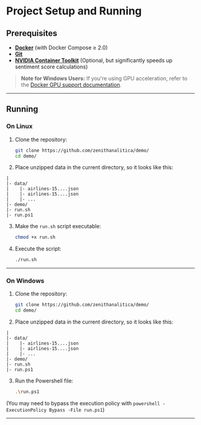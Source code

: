# Project Setup and Running

## Prerequisites

* **[Docker](https://docs.docker.com/get-docker/)** (with Docker Compose ≥ 2.0)
* **[Git](https://git-scm.com/)**
* **[NVIDIA Container Toolkit](https://docs.nvidia.com/datacenter/cloud-native/container-toolkit/latest/install-guide.html)** (Optional, but significantly speeds up sentiment score calculations)

> **Note for Windows Users:**
> If you're using GPU acceleration, refer to the [Docker GPU support documentation](https://docs.docker.com/desktop/features/gpu/).

---

## Running

### On Linux

1. Clone the repository:

   ```bash
   git clone https://github.com/zenithanalitica/demo/
   cd demo/

2. Place unzipped data in the current directory, so it looks like this:
```
|
|- data/
|    |- airlines-15....json
|    |- airlines-15....json
|    |- ...
|- demo/
|- run.sh
|- run.ps1
```
3. Make the `run.sh` script executable:

   ```bash
   chmod +x run.sh
   ```
4. Execute the script:

   ```bash
   ./run.sh
   ```

---

### On Windows

1. Clone the repository:

   ```bash
   git clone https://github.com/zenithanalitica/demo/
   cd demo/
2. Place unzipped data in the current directory, so it looks like this:
```
|
|- data/
|    |- airlines-15....json
|    |- airlines-15....json
|    |- ...
|- demo/
|- run.sh
|- run.ps1
```
3. Run the Powershell file:

   ```bash
   .\run.ps1
   ```
(You may need to bypass the execution policy with `powershell -ExecutionPolicy Bypass -File run.ps1`)

---

